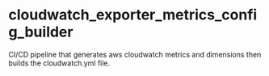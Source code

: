 # cloudwatch_exporter_metrics_config_builder
CI/CD pipeline that generates aws cloudwatch metrics and dimensions then builds the cloudwatch.yml file.
